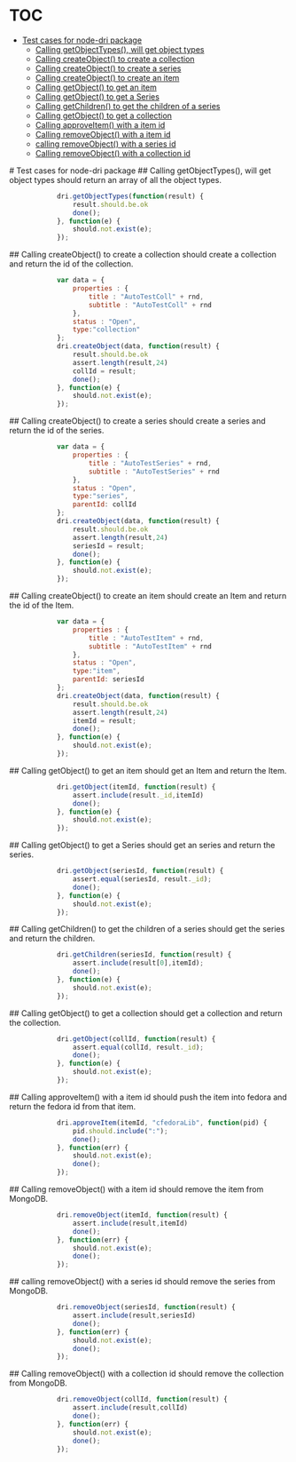 # TOC
   - [Test cases for node-dri package](#test-cases-for-node-dri-package)
     - [Calling getObjectTypes(), will get object types](#test-cases-for-node-dri-package-calling-getobjecttypes-will-get-object-types)
     - [Calling createObject() to create a collection](#test-cases-for-node-dri-package-calling-createobject-to-create-a-collection)
     - [Calling createObject() to create a series](#test-cases-for-node-dri-package-calling-createobject-to-create-a-series)
     - [Calling createObject() to create an item](#test-cases-for-node-dri-package-calling-createobject-to-create-an-item)
     - [Calling getObject() to get an item](#test-cases-for-node-dri-package-calling-getobject-to-get-an-item)
     - [Calling getObject() to get a Series](#test-cases-for-node-dri-package-calling-getobject-to-get-a-series)
     - [Calling getChildren() to get the children of a series](#test-cases-for-node-dri-package-calling-getchildren-to-get-the-children-of-a-series)
     - [Calling getObject() to get a collection](#test-cases-for-node-dri-package-calling-getobject-to-get-a-collection)
     - [Calling approveItem() with a item id](#test-cases-for-node-dri-package-calling-approveitem-with-a-item-id)
     - [Calling removeObject() with a item id](#test-cases-for-node-dri-package-calling-removeobject-with-a-item-id)
     - [calling removeObject() with a series id](#test-cases-for-node-dri-package-calling-removeobject-with-a-series-id)
     - [Calling removeObject() with a collection id](#test-cases-for-node-dri-package-calling-removeobject-with-a-collection-id)
<a name="" />
 
<a name="test-cases-for-node-dri-package" />
# Test cases for node-dri package
<a name="test-cases-for-node-dri-package-calling-getobjecttypes-will-get-object-types" />
## Calling getObjectTypes(), will get object types
should return an array of all the object types.

```js
			dri.getObjectTypes(function(result) {
				result.should.be.ok
				done();
			}, function(e) {
				should.not.exist(e);
			});
```

<a name="test-cases-for-node-dri-package-calling-createobject-to-create-a-collection" />
## Calling createObject() to create a collection
should create a collection and return the id of the collection.

```js
			var data = {
				properties : {
					title : "AutoTestColl" + rnd,
					subtitle : "AutoTestColl" + rnd
				},
				status : "Open",
				type:"collection"
			};
			dri.createObject(data, function(result) {
				result.should.be.ok
				assert.length(result,24)
				collId = result;
				done();
			}, function(e) {
				should.not.exist(e);
			});
```

<a name="test-cases-for-node-dri-package-calling-createobject-to-create-a-series" />
## Calling createObject() to create a series
should create a series and return the id of the series.

```js
			var data = {
				properties : {
					title : "AutoTestSeries" + rnd,
					subtitle : "AutoTestSeries" + rnd
				},
				status : "Open",
				type:"series",
				parentId: collId
			};
			dri.createObject(data, function(result) {
				result.should.be.ok
				assert.length(result,24)
				seriesId = result;
				done();
			}, function(e) {
				should.not.exist(e);
			});
```

<a name="test-cases-for-node-dri-package-calling-createobject-to-create-an-item" />
## Calling createObject() to create an item
should create an Item and return the id of the Item.

```js
			var data = {
				properties : {
					title : "AutoTestItem" + rnd,
					subtitle : "AutoTestItem" + rnd
				},
				status : "Open",
				type:"item",
				parentId: seriesId
			};
			dri.createObject(data, function(result) {
				result.should.be.ok
				assert.length(result,24)
				itemId = result;
				done();
			}, function(e) {
				should.not.exist(e);
			});
```

<a name="test-cases-for-node-dri-package-calling-getobject-to-get-an-item" />
## Calling getObject() to get an item
should get an Item and return the Item.

```js
			dri.getObject(itemId, function(result) {
				assert.include(result._id,itemId)
				done();
			}, function(e) {
				should.not.exist(e);
			});
```

<a name="test-cases-for-node-dri-package-calling-getobject-to-get-a-series" />
## Calling getObject() to get a Series
should get an series and return the series.

```js
			dri.getObject(seriesId, function(result) {
				assert.equal(seriesId, result._id);
				done();
			}, function(e) {
				should.not.exist(e);
			});
```

<a name="test-cases-for-node-dri-package-calling-getchildren-to-get-the-children-of-a-series" />
## Calling getChildren() to get the children of a series
should get the series and return the children.

```js
			dri.getChildren(seriesId, function(result) {
				assert.include(result[0],itemId);
				done();
			}, function(e) {
				should.not.exist(e);
			});
```

<a name="test-cases-for-node-dri-package-calling-getobject-to-get-a-collection" />
## Calling getObject() to get a collection
should get a collection and return the collection.

```js
			dri.getObject(collId, function(result) {
				assert.equal(collId, result._id);
				done();
			}, function(e) {
				should.not.exist(e);
			});
```

<a name="test-cases-for-node-dri-package-calling-approveitem-with-a-item-id" />
## Calling approveItem() with a item id
should push the item into fedora and return the fedora id from that item.

```js
			dri.approveItem(itemId, "cfedoraLib", function(pid) {
				pid.should.include(":");
				done();
			}, function(err) {
				should.not.exist(e);
				done();
			});
```

<a name="test-cases-for-node-dri-package-calling-removeobject-with-a-item-id" />
## Calling removeObject() with a item id
should remove the item from MongoDB.

```js
			dri.removeObject(itemId, function(result) {
				assert.include(result,itemId)
				done();
			}, function(err) {
				should.not.exist(e);
				done();
			});
```

<a name="test-cases-for-node-dri-package-calling-removeobject-with-a-series-id" />
## calling removeObject() with a series id
should remove the series from MongoDB.

```js
			dri.removeObject(seriesId, function(result) {
				assert.include(result,seriesId)
				done();
			}, function(err) {
				should.not.exist(e);
				done();
			});
```

<a name="test-cases-for-node-dri-package-calling-removeobject-with-a-collection-id" />
## Calling removeObject() with a collection id
should remove the collection from MongoDB.

```js
			dri.removeObject(collId, function(result) {
				assert.include(result,collId)
				done();
			}, function(err) {
				should.not.exist(e);
				done();
			});
```


